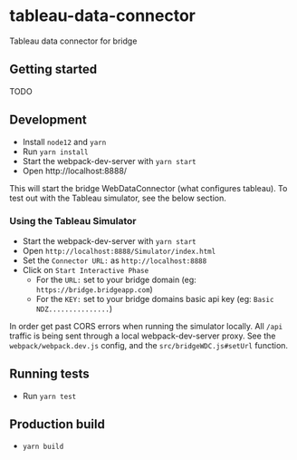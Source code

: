 # tableau-data-connector
Tableau data connector for bridge

## Getting started
TODO

## Development
* Install `node12` and `yarn`
* Run `yarn install`
* Start the webpack-dev-server with `yarn start`
* Open http://localhost:8888/

This will start the bridge WebDataConnector (what configures tableau). To test out with the
Tableau simulator, see the below section.

### Using the Tableau Simulator
* Start the webpack-dev-server with `yarn start`
* Open `http://localhost:8888/Simulator/index.html`
* Set the `Connector URL:` as  `http://localhost:8888`
* Click on `Start Interactive Phase`
  * For the `URL:` set to your bridge domain (eg: `https://bridge.bridgeapp.com`)
  * For the `KEY:` set to your bridge domains basic api key (eg: `Basic NDZ...............`)

In order get past CORS errors when running the simulator locally. All `/api` traffic is being sent through a local webpack-dev-server proxy.
See the `webpack/webpack.dev.js` config, and the `src/bridgeWDC.js#setUrl` function.

## Running tests 
* Run `yarn test`

## Production build
* `yarn build`
